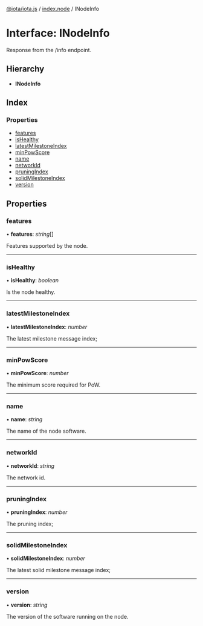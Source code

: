 [@iota/iota.js](../README.md) / [index.node](../modules/index_node.md) / INodeInfo

# Interface: INodeInfo

Response from the /info endpoint.

## Hierarchy

* **INodeInfo**

## Index

### Properties

* [features](index_node.inodeinfo.md#features)
* [isHealthy](index_node.inodeinfo.md#ishealthy)
* [latestMilestoneIndex](index_node.inodeinfo.md#latestmilestoneindex)
* [minPowScore](index_node.inodeinfo.md#minpowscore)
* [name](index_node.inodeinfo.md#name)
* [networkId](index_node.inodeinfo.md#networkid)
* [pruningIndex](index_node.inodeinfo.md#pruningindex)
* [solidMilestoneIndex](index_node.inodeinfo.md#solidmilestoneindex)
* [version](index_node.inodeinfo.md#version)

## Properties

### features

• **features**: *string*[]

Features supported by the node.

___

### isHealthy

• **isHealthy**: *boolean*

Is the node healthy.

___

### latestMilestoneIndex

• **latestMilestoneIndex**: *number*

The latest milestone message index;

___

### minPowScore

• **minPowScore**: *number*

The minimum score required for PoW.

___

### name

• **name**: *string*

The name of the node software.

___

### networkId

• **networkId**: *string*

The network id.

___

### pruningIndex

• **pruningIndex**: *number*

The pruning index;

___

### solidMilestoneIndex

• **solidMilestoneIndex**: *number*

The latest solid milestone message index;

___

### version

• **version**: *string*

The version of the software running on the node.
